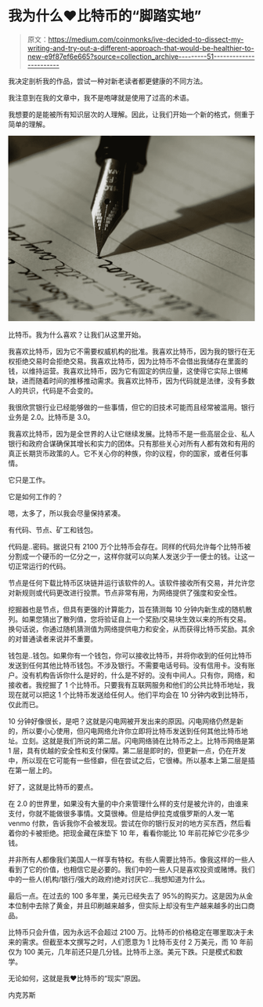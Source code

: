 # 我为什么❤️比特币的“脚踏实地”

> 原文：<https://medium.com/coinmonks/ive-decided-to-dissect-my-writing-and-try-out-a-different-approach-that-would-be-healthier-to-new-e9f87ef6e665?source=collection_archive---------51----------------------->

我决定剖析我的作品，尝试一种对新老读者都更健康的不同方法。

我注意到在我的文章中，我不是咆哮就是使用了过高的术语。

我想要的是能被所有知识层次的人理解。因此，让我们开始一个新的格式，侧重于简单的理解。

![](img/b9f73c0ad23826e76761be4964ff41a4.png)

比特币。我为什么喜欢？让我们从这里开始。

我喜欢比特币，因为它不需要权威机构的批准。我喜欢比特币，因为我的银行在无权拒绝交易时会拒绝交易。我喜欢比特币，因为比特币不会借出我储存在里面的钱，以维持运营。我喜欢比特币，因为它有固定的供应量，这使得它实际上很稀缺，进而随着时间的推移推动需求。我喜欢比特币，因为代码就是法律，没有多数人的共识，代码是不会变的。

我很欣赏银行业已经能够做的一些事情，但它的旧技术可能而且经常被滥用。银行业务是 2.0。比特币是 3.0。

我喜欢比特币，因为是全世界的人让它继续发展。比特币不是一些高层企业、私人银行和政府合谋确保其增长和实力的团体。只有那些关心对所有人都有效和有用的真正长期货币政策的人。它不关心你的种族，你的议程，你的国家，或者任何事情。

它只是工作。

它是如何工作的？

嗯，太多了，所以我会尽量保持紧凑。

有代码、节点、矿工和钱包。

代码是..密码。据说只有 2100 万个比特币会存在。同样的代码允许每个比特币被分割成一个硬币的一亿分之一，这样你就可以向某人发送少于一便士的钱。让这一切正常运行的代码。

节点是任何下载比特币区块链并运行该软件的人。该软件接收所有交易，并允许您对新规则或代码更改进行投票。节点非常有用，为网络提供了强度和安全性。

挖掘器也是节点，但具有更强的计算能力，旨在猜测每 10 分钟内新生成的随机散列。如果您猜出了散列值，您将验证自上一个奖励/交易块生效以来的所有交易。换句话说，你通过随机猜测值为网络提供电力和安全，从而获得比特币奖励。其余的对普通读者来说并不重要。

钱包是..钱包。如果你有一个钱包，你可以接收比特币，并将你收到的任何比特币发送到任何其他比特币钱包。不涉及银行。不需要电话号码。没有信用卡。没有账户。没有机构告诉你什么是好的，什么是不好的。没有中间人。只有你，网络，和接收者。我挖掘了 1 个比特币。只要我有互联网服务和他们的公共比特币地址，我现在就可以把这 1 个比特币发送给任何人。他们平均会在 10 分钟内收到比特币，仅此而已。

10 分钟好像很长，是吧？这就是闪电网被开发出来的原因。闪电网络仍然是新的，所以要小心使用，但闪电网络允许你立即将比特币发送到任何其他比特币地址。立刻。这就是我们所说的第二层。闪电网络骑在比特币之上。比特币网络是第 1 层，具有优越的安全性和支付保障。第二层是即时的，但更新一点，仍在开发中，所以现在它可能有一些怪癖，但在尝试之后，它很棒。所以基本上第二层是插在第一层上的。

好了，这就是比特币的要点。

在 2.0 的世界里，如果没有大量的中介来管理什么样的支付是被允许的，由谁来支付，你就不能做很多事情。文莫很棒。但是给伊拉克或俄罗斯的人发一笔 venmo 付款，告诉我你不会被发现。尝试在你的银行反对的地方买东西，然后看着你的卡被拒绝。把现金藏在床垫下 10 年，看看你能比 10 年前花掉它少花多少钱。

并非所有人都像我们美国人一样享有特权。有些人需要比特币。像我这样的一些人看到了它的价值，也相信它是必要的。我们中的一些人只是喜欢投资或赌博。我们中的一些人(机构/银行/强大的政府)绝对讨厌它...我想知道为什么。

最后一点。在过去的 100 多年里，美元已经失去了 95%的购买力。这是因为从金本位制中去除了黄金，并且印刷越来越多，但实际上却没有生产越来越多的出口商品。

比特币只会升值，因为永远不会超过 2100 万。比特币的价格稳定在哪里取决于未来的需求。但截至本文撰写之时，人们愿意为 1 比特币支付 2 万美元，而 10 年前仅为 100 美元，几年前还只是几分钱。比特币上涨。美元下跌。只是模式和数学。

无论如何，这就是我❤️比特币的“现实”原因。

内克苏斯